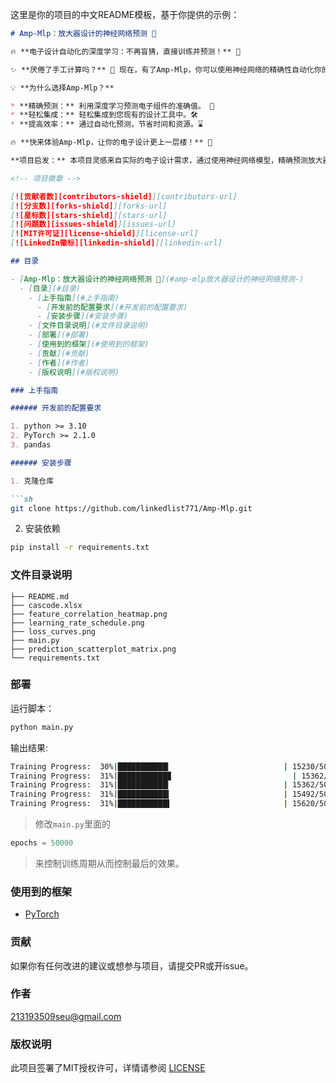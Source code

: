 这里是你的项目的中文README模板，基于你提供的示例：

```markdown
# Amp-Mlp：放大器设计的神经网络预测 🚀

🔥 **电子设计自动化的深度学习：不再盲猜，直接训练并预测！** 🚀

✨ **厌倦了手工计算吗？** 🐢 现在，有了Amp-Mlp，你可以使用神经网络的精确性自动化你的电子组件值预测！⚙️

💡 **为什么选择Amp-Mlp？**

* **精确预测：** 利用深度学习预测电子组件的准确值。 🎯
* **轻松集成：** 轻松集成到您现有的设计工具中。🛠️
* **提高效率：** 通过自动化预测，节省时间和资源。⌛

🔥 **快来体验Amp-Mlp，让你的电子设计更上一层楼！** 🚀

**项目启发：** 本项目灵感来自实际的电子设计需求，通过使用神经网络模型，精确预测放大器各项参数。

<!-- 项目徽章 -->

[![贡献者数][contributors-shield]][contributors-url]
[![分支数][forks-shield]][forks-url]
[![星标数][stars-shield]][stars-url]
[![问题数][issues-shield]][issues-url]
[![MIT许可证][license-shield]][license-url]
[![LinkedIn徽标][linkedin-shield]][linkedin-url]

## 目录

- [Amp-Mlp：放大器设计的神经网络预测 🚀](#amp-mlp放大器设计的神经网络预测-)
  - [目录](#目录)
    - [上手指南](#上手指南)
      - [开发前的配置要求](#开发前的配置要求)
      - [安装步骤](#安装步骤)
    - [文件目录说明](#文件目录说明)
    - [部署](#部署)
    - [使用到的框架](#使用到的框架)
    - [贡献](#贡献)
    - [作者](#作者)
    - [版权说明](#版权说明)

### 上手指南

###### 开发前的配置要求

1. python >= 3.10
2. PyTorch >= 2.1.0
3. pandas

###### 安装步骤

1. 克隆仓库

```sh
git clone https://github.com/linkedlist771/Amp-Mlp.git
```

2. 安装依赖

```bash
pip install -r requirements.txt
```

### 文件目录说明

```
├── README.md
├── cascode.xlsx
├── feature_correlation_heatmap.png
├── learning_rate_schedule.png
├── loss_curves.png
├── main.py
├── prediction_scatterplot_matrix.png
└── requirements.txt
```

### 部署

运行脚本：
```bash
python main.py
```

输出结果:
```bash
Training Progress:  30%|███████████▎                         | 15230/50000 [00:12<00:27, 1280.55it/s, loss=95.1, test_loss=89.5]Epoch 15270: reducing learning rate of group 0 to 8.0000e-04.
Training Progress:  31%|███████████▉                           | 15362/50000 [00:12<00:26, 1291.34it/s, loss=95, test_loss=89.5]Epoch 15371: reducing learning rate of group 0 to 6.4000e-04.
Training Progress:  31%|███████████▎                         | 15362/50000 [00:12<00:26, 1291.34it/s, loss=94.9, test_loss=89.4]Epoch 15472: reducing learning rate of group 0 to 5.1200e-04.
Training Progress:  31%|███████████▍                         | 15492/50000 [00:12<00:27, 1273.47it/s, loss=94.9, test_loss=89.4]Epoch 15573: reducing learning rate of group 0 to 4.0960e-04.
Training Progress:  31%|███████████▌                         | 15620/50000 [00:12<00:28, 1226.60it/s, loss=94.8, test_loss=89.4]Epoch 15674: reducing learning rate of group 0 to 3.2768e-04.
```


> 修改`main.py`里面的 
```python
epochs = 50000
```
> 来控制训练周期从而控制最后的效果。 



### 使用到的框架

- [PyTorch](https://pytorch.org)

### 贡献

如果你有任何改进的建议或想参与项目，请提交PR或开issue。

### 作者

213193509seu@gmail.com

### 版权说明

此项目签署了MIT授权许可，详情请参阅 [LICENSE](LICENSE)

<!-- 链接 -->
[your-project-path]:your_username_/Amp-Mlp
[contributors-shield]: https://img.shields.io/github/contributors/your_username_/Amp-Mlp.svg?style=flat-square
[contributors-url]: https://github.com/your_username_/Amp-Mlp/graphs/contributors
[forks-shield]: https://img.shields.io/github/forks/your_username_/Amp-Mlp.svg?style=flat-square
[forks-url]: https://github.com/your_username_/Amp-M